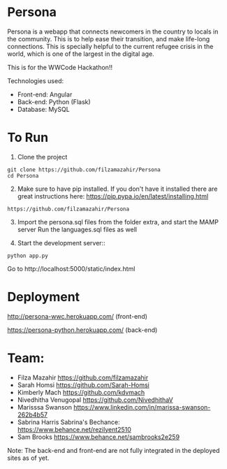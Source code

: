 # Persona
Persona is a webapp that connects newcomers in the country to locals in the community. This is to help ease their transition, and make life-long connections. This is specially helpful to the current refugee crisis in the world, which is one of the largest in the digital age.

This is for the WWCode Hackathon!!

Technologies used:
- Front-end: Angular
- Back-end: Python (Flask)
- Database: MySQL

# To Run

1) Clone the project
```
git clone https://github.com/filzamazahir/Persona
cd Persona
```

2) Make sure to have pip installed. If you don't have it installed there are great instructions here: https://pip.pypa.io/en/latest/installing.html
```
https://github.com/filzamazahir/Persona
```

3) Import the persona.sql files from the folder extra, and start the MAMP server
Run the languages.sql files as well

4)  Start the development server::
```
python app.py
```
Go to http://localhost:5000/static/index.html


# Deployment

http://persona-wwc.herokuapp.com/  (front-end)

https://persona-python.herokuapp.com/  (back-end)


# Team:
- Filza Mazahir  https://github.com/filzamazahir
- Sarah Homsi  https://github.com/Sarah-Homsi
- Kimberly Mach https://github.com/kdvmach
- Nivedhitha Venugopal  https://github.com/NivedhithaV
- Marisssa Swanson  https://www.linkedin.com/in/marissa-swanson-262b4b57
- Sabrina Harris  Sabrina's Bechance: https://www.behance.net/rezilyent2510
- Sam Brooks  https://www.behance.net/sambrooks2e259

Note: The back-end and front-end are not fully integrated in the deployed sites as of yet.